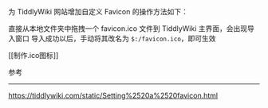 为 TiddlyWiki 网站增加自定义 Favicon 的操作方法如下：

直接从本地文件夹中拖拽一个 favicon.ico 文件到 TiddlyWiki 主界面，会出现导入窗口
导入成功以后，手动将其改名为 `$:/favicon.ico`，即可生效

[[制作.ico图标]]

参考

---
https://tiddlywiki.com/static/Setting%2520a%2520favicon.html